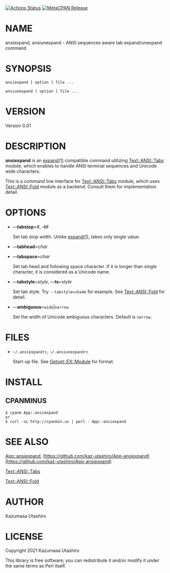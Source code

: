 [![Actions Status](https://github.com/kaz-utashiro/App-ansiexpand/workflows/test/badge.svg)](https://github.com/kaz-utashiro/App-ansiexpand/actions) [![MetaCPAN Release](https://badge.fury.io/pl/App-ansiexpand.svg)](https://metacpan.org/release/App-ansiexpand)
# NAME

ansiexpand, ansiunexpand - ANSI sequences aware tab expand/unexpand command

# SYNOPSIS

    ansiexpand [ option ] file ...

    ansiunexpand [ option ] file ...

# VERSION

Version 0.01

# DESCRIPTION

**ansiexpand** is an [expand(1)](http://man.he.net/man1/expand) compatible command utilizing
[Text::ANSI::Tabs](https://metacpan.org/pod/Text::ANSI::Tabs) module, which enables to handle ANSI terminal
sequences and Unicode wide characters.

This is a command line interface for [Text::ANSI::Tabs](https://metacpan.org/pod/Text::ANSI::Tabs) module, which
uses [Text::ANSI::Fold](https://metacpan.org/pod/Text::ANSI::Fold) module as a backend.  Consult them for
implementation detail.

# OPTIONS

- **--tabstop**=#, **-t**#

    Set tab stop width.  Unlike [expand(1)](http://man.he.net/man1/expand), takes only single value.

- **--tabhead**=_char_
- **--tabspace**=_char_

    Set tab head and following space character.  If it is longer than
    single character, it is considered as a Unicode name.

- **--tabstyle**=_style_, **--ts**=_style_

    Set tab style.  Try `--tabstyle=shade` for example.  See
    [Text::ANSI::Fold](https://metacpan.org/pod/Text::ANSI::Fold) for detail.

- **--ambiguous**=`wide`|`narrow`

    Set the width of Unicode ambiguous characters.  Default is `narrow`.

# FILES

- `~/.ansiexpandrc`, `~/.ansiunexpandrc`

    Start-up file.
    See [Getopt::EX::Module](https://metacpan.org/pod/Getopt::EX::Module) for format.

# INSTALL

## CPANMINUS

    $ cpanm App::ansiexpand
    or
    $ curl -sL http://cpanmin.us | perl - App::ansiexpand

# SEE ALSO

[App::ansiexpand](https://metacpan.org/pod/App::ansiexpand), [https://github.com/kaz-utashiro/App-ansiexpand](https://github.com/kaz-utashiro/App-ansiexpand)

[Text::ANSI::Tabs](https://github.com/kaz-utashiro/Text-ANSI-Tabs)

[Text::ANSI::Fold](https://github.com/kaz-utashiro/Text-ANSI-Fold)

# AUTHOR

Kazumasa Utashiro

# LICENSE

Copyright 2021 Kazumasa Utashiro

This library is free software; you can redistribute it and/or modify
it under the same terms as Perl itself.
